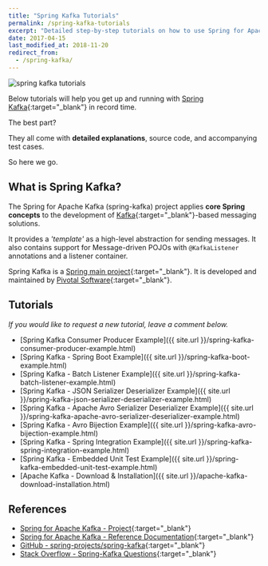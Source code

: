 ```yaml
---
title: "Spring Kafka Tutorials"
permalink: /spring-kafka-tutorials
excerpt: "Detailed step-by-step tutorials on how to use Spring for Apache Kafka."
date: 2017-04-15
last_modified_at: 2018-11-20
redirect_from:
  - /spring-kafka/
---
```


<img src="{{ site.url }}/assets/images/spring-kafka/spring-kafka-tutorials.png" alt="spring kafka tutorials" class="align-right title-image">

Below tutorials will help you get up and running with [Spring Kafka](https://spring.io/projects/spring-kafka){:target="_blank"} in record time.

The best part?

They all come with **detailed explanations**, source code, and accompanying test cases.

So here we go.

## What is Spring Kafka?

The Spring for Apache Kafka (spring-kafka) project applies **core Spring concepts** to the development of [Kafka](https://kafka.apache.org/){:target="_blank"}-based messaging solutions.

It provides a _'template'_ as a high-level abstraction for sending messages. It also contains support for Message-driven POJOs with `@KafkaListener` annotations and a listener container.

Spring Kafka is a [Spring main project](https://spring.io/projects){:target="_blank"}. It is developed and maintained by [Pivotal Software](https://pivotal.io/){:target="_blank"}.

## Tutorials

_If you would like to request a new tutorial, leave a comment below._

* [Spring Kafka Consumer Producer Example]({{ site.url }}/spring-kafka-consumer-producer-example.html)
* [Spring Kafka - Spring Boot Example]({{ site.url }}/spring-kafka-boot-example.html)
* [Spring Kafka - Batch Listener Example]({{ site.url }}/spring-kafka-batch-listener-example.html)
* [Spring Kafka - JSON Serializer Deserializer Example]({{ site.url }}/spring-kafka-json-serializer-deserializer-example.html)
* [Spring Kafka - Apache Avro Serializer Deserializer Example]({{ site.url }}/spring-kafka-apache-avro-serializer-deserializer-example.html)
* [Spring Kafka - Avro Bijection Example]({{ site.url }}/spring-kafka-avro-bijection-example.html)
* [Spring Kafka - Spring Integration Example]({{ site.url }}/spring-kafka-spring-integration-example.html)
* [Spring Kafka - Embedded Unit Test Example]({{ site.url }}/spring-kafka-embedded-unit-test-example.html)
* [Apache Kafka - Download &amp; Installation]({{ site.url }}/apache-kafka-download-installation.html)

## References

* [Spring for Apache Kafka - Project](https://spring.io/projects/spring-kafka){:target="_blank"}
* [Spring for Apache Kafka - Reference Documentation](https://spring.io/projects/spring-kafka#learn){:target="_blank"}
* [GitHub - spring-projects/spring-kafka](https://github.com/spring-projects/spring-kafka){:target="_blank"}
* [Stack Overflow - Spring-Kafka Questions](http://stackoverflow.com/questions/tagged/spring-kafka){:target="_blank"}
